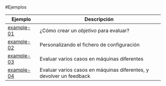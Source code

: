 
#Ejemplos

|Ejemplo  | Descripción |
|-------- |------------ |
|[example-01](01/README.md) | ¿Cómo crear un *objetivo* para evaluar? |
|[example-02](02/README.md) | Personalizando el fichero de configuración |
|[example-03](03/README.md) | Evaluar varios casos en máquinas diferentes |
|[example-04](04/README.md) | Evaluar varios casos en máquinas diferentes, y devolver un feedback |
